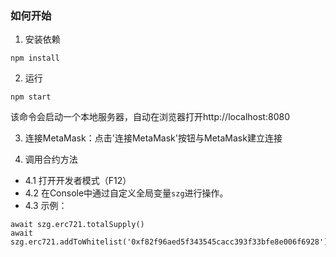 ### 如何开始
1. 安装依赖
```shell script
npm install
```

2. 运行
```shell script
npm start
```
该命令会启动一个本地服务器，自动在浏览器打开http://localhost:8080

3. 连接MetaMask：点击'连接MetaMask'按钮与MetaMask建立连接

4. 调用合约方法
- 4.1 打开开发者模式（F12）
- 4.2 在Console中通过自定义全局变量`szg`进行操作。
- 4.3 示例：
```
await szg.erc721.totalSupply()
await szg.erc721.addToWhitelist('0xf82f96aed5f343545cacc393f33bfe8e006f6928')
```